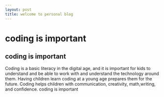 ```yaml
---
layout: post
title: welcome to personal blog
---
```


<h1>coding is important</h1>

<h2>coding is important</h2>
Coding is a basic literacy in the digital age, and it is important for kids to understand and be able to work with and understand the technology around them. Having children learn coding at a young age prepares them for the future. Coding helps children with communication, creativity, math,writing, and confidence.
coding is important
